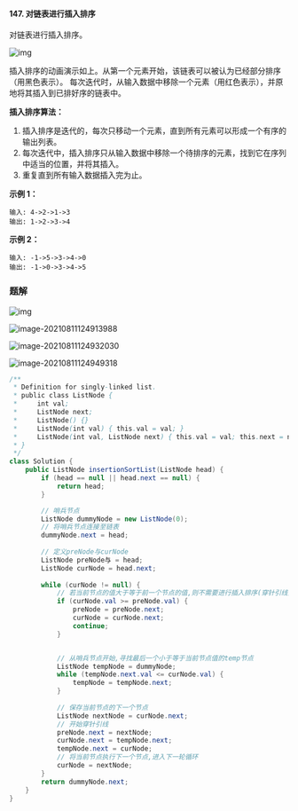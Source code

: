 #### 147. 对链表进行插入排序

对链表进行插入排序。

![img](http://gitlab.wsh-study.com/xp-study/LeeteCode/blob/master/数据结构/基础数据结构/链表/images/对链表进行插入排序/1.gif)

插入排序的动画演示如上。从第一个元素开始，该链表可以被认为已经部分排序（用黑色表示）。
每次迭代时，从输入数据中移除一个元素（用红色表示），并原地将其插入到已排好序的链表中。

**插入排序算法：**

1. 插入排序是迭代的，每次只移动一个元素，直到所有元素可以形成一个有序的输出列表。
2. 每次迭代中，插入排序只从输入数据中移除一个待排序的元素，找到它在序列中适当的位置，并将其插入。
3. 重复直到所有输入数据插入完为止。

**示例 1：**

```shell
输入: 4->2->1->3
输出: 1->2->3->4
```

**示例 2：**

```shell
输入: -1->5->3->4->0
输出: -1->0->3->4->5
```

### 题解

![img](http://gitlab.wsh-study.com/xp-study/LeeteCode/blob/master/数据结构/基础数据结构/链表/images/对链表进行插入排序/2.jpg)

![image-20210811124913988](http://gitlab.wsh-study.com/xp-study/LeeteCode/blob/master/数据结构/基础数据结构/链表/images/对链表进行插入排序/3.jpg)

![image-20210811124932030](http://gitlab.wsh-study.com/xp-study/LeeteCode/blob/master/数据结构/基础数据结构/链表/images/对链表进行插入排序/4.jpg)

![image-20210811124949318](http://gitlab.wsh-study.com/xp-study/LeeteCode/blob/master/数据结构/基础数据结构/链表/images/对链表进行插入排序/5.jpg)

```java
/**
 * Definition for singly-linked list.
 * public class ListNode {
 *     int val;
 *     ListNode next;
 *     ListNode() {}
 *     ListNode(int val) { this.val = val; }
 *     ListNode(int val, ListNode next) { this.val = val; this.next = next; }
 * }
 */
class Solution {
    public ListNode insertionSortList(ListNode head) {
        if (head == null || head.next == null) {
            return head;
        }

        // 哨兵节点
        ListNode dummyNode = new ListNode(0);
        // 将哨兵节点连接至链表
        dummyNode.next = head;
        
        // 定义preNode与curNode
        ListNode preNode与 = head;
        ListNode curNode = head.next;
        
        while (curNode != null) {
            // 若当前节点的值大于等于前一个节点的值,则不需要进行插入排序(穿针引线)
            if (curNode.val >= preNode.val) {
                preNode = preNode.next;
                curNode = curNode.next;
                continue;
            }


            // 从哨兵节点开始,寻找最后一个小于等于当前节点值的temp节点
            ListNode tempNode = dummyNode;
            while (tempNode.next.val <= curNode.val) {
                tempNode = tempNode.next;
            }
            
            // 保存当前节点的下一个节点
            ListNode nextNode = curNode.next;
            // 开始穿针引线
            preNode.next = nextNode;
            curNode.next = tempNode.next;
            tempNode.next = curNode;
            // 将当前节点执行下一个节点,进入下一轮循环
            curNode = nextNode;
        }
        return dummyNode.next;
    }
}
```

